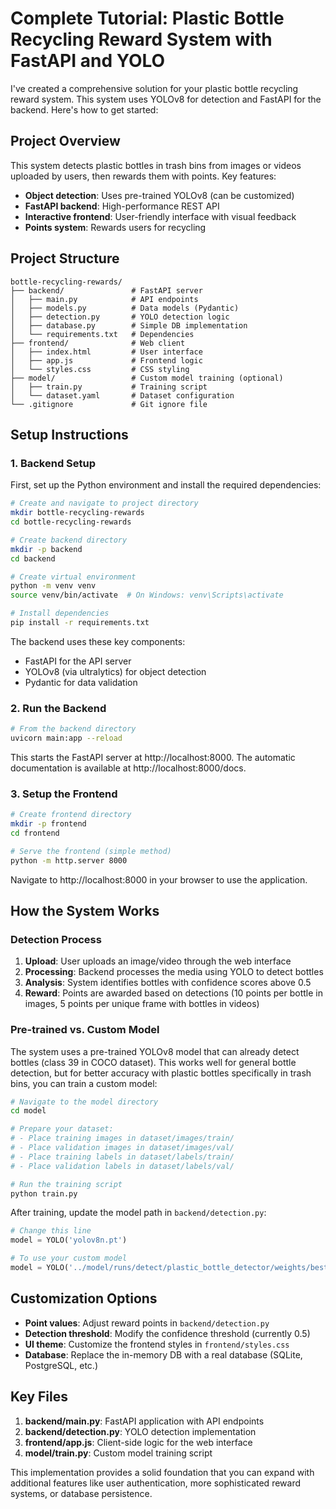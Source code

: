 # Complete Tutorial: Plastic Bottle Recycling Reward System with FastAPI and YOLO

I've created a comprehensive solution for your plastic bottle recycling reward system. This system uses YOLOv8 for detection and FastAPI for the backend. Here's how to get started:

## Project Overview

This system detects plastic bottles in trash bins from images or videos uploaded by users, then rewards them with points. Key features:

- **Object detection**: Uses pre-trained YOLOv8 (can be customized)
- **FastAPI backend**: High-performance REST API
- **Interactive frontend**: User-friendly interface with visual feedback
- **Points system**: Rewards users for recycling

## Project Structure

```
bottle-recycling-rewards/
├── backend/               # FastAPI server
│   ├── main.py            # API endpoints
│   ├── models.py          # Data models (Pydantic)
│   ├── detection.py       # YOLO detection logic
│   ├── database.py        # Simple DB implementation
│   └── requirements.txt   # Dependencies
├── frontend/              # Web client
│   ├── index.html         # User interface
│   ├── app.js             # Frontend logic
│   └── styles.css         # CSS styling
├── model/                 # Custom model training (optional)
│   ├── train.py           # Training script
│   └── dataset.yaml       # Dataset configuration
└── .gitignore             # Git ignore file
```

## Setup Instructions

### 1. Backend Setup

First, set up the Python environment and install the required dependencies:

```bash
# Create and navigate to project directory
mkdir bottle-recycling-rewards
cd bottle-recycling-rewards

# Create backend directory
mkdir -p backend
cd backend

# Create virtual environment
python -m venv venv
source venv/bin/activate  # On Windows: venv\Scripts\activate

# Install dependencies
pip install -r requirements.txt
```

The backend uses these key components:
- FastAPI for the API server
- YOLOv8 (via ultralytics) for object detection
- Pydantic for data validation

### 2. Run the Backend

```bash
# From the backend directory
uvicorn main:app --reload
```

This starts the FastAPI server at http://localhost:8000. The automatic documentation is available at http://localhost:8000/docs.

### 3. Setup the Frontend

```bash
# Create frontend directory
mkdir -p frontend
cd frontend

# Serve the frontend (simple method)
python -m http.server 8000
```

Navigate to http://localhost:8000 in your browser to use the application.

## How the System Works

### Detection Process

1. **Upload**: User uploads an image/video through the web interface
2. **Processing**: Backend processes the media using YOLO to detect bottles
3. **Analysis**: System identifies bottles with confidence scores above 0.5
4. **Reward**: Points are awarded based on detections (10 points per bottle in images, 5 points per unique frame with bottles in videos)

### Pre-trained vs. Custom Model

The system uses a pre-trained YOLOv8 model that can already detect bottles (class 39 in COCO dataset). This works well for general bottle detection, but for better accuracy with plastic bottles specifically in trash bins, you can train a custom model:

```bash
# Navigate to the model directory
cd model

# Prepare your dataset:
# - Place training images in dataset/images/train/
# - Place validation images in dataset/images/val/
# - Place training labels in dataset/labels/train/
# - Place validation labels in dataset/labels/val/

# Run the training script
python train.py
```

After training, update the model path in `backend/detection.py`:

```python
# Change this line
model = YOLO('yolov8n.pt')  

# To use your custom model
model = YOLO('../model/runs/detect/plastic_bottle_detector/weights/best.pt')
```

## Customization Options

- **Point values**: Adjust reward points in `backend/detection.py`
- **Detection threshold**: Modify the confidence threshold (currently 0.5)
- **UI theme**: Customize the frontend styles in `frontend/styles.css`
- **Database**: Replace the in-memory DB with a real database (SQLite, PostgreSQL, etc.)

## Key Files

1. **backend/main.py**: FastAPI application with API endpoints
2. **backend/detection.py**: YOLO detection implementation
3. **frontend/app.js**: Client-side logic for the web interface
4. **model/train.py**: Custom model training script

This implementation provides a solid foundation that you can expand with additional features like user authentication, more sophisticated reward systems, or database persistence.
